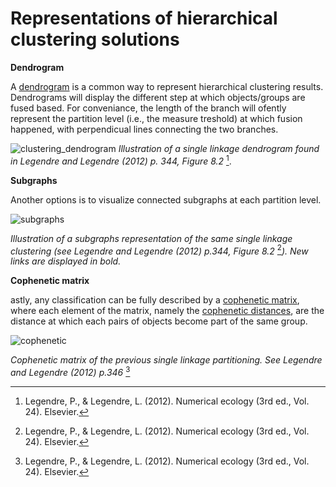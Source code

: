 # Representations of hierarchical clustering solutions

**Dendrogram**

A [dendrogram](../18) is a common way to represent hierarchical clustering results. Dendrograms will display the different step at which objects/groups are fused based. For conveniance, the length of the branch will ofently represent the partition level (i.e., the measure treshold) at which fusion happened, with perpendicual lines connecting the two branches.

![clustering\_dendrogram](clustering_dendrogram.png)
*Illustration of a single linkage dendrogram found in Legendre and Legendre (2012) p. 344, Figure 8.2* [^ref1].

**Subgraphs**

Another options is to visualize connected subgraphs at each partition level.

![subgraphs](subgraphs.png)

*Illustration of a subgraphs representation of the same single linkage clustering (see Legendre and Legendre (2012) p.344, Figure 8.2* [^ref1]*). 
New links are displayed in bold.*

**Cophenetic matrix**

astly, any classification can be fully described by a [cophenetic matrix](../23), where each element of the matrix, namely the [cophenetic distances](../23), are the distance at which each pairs of objects become part of the same group.

![cophenetic](cophenetic.png)

*Cophenetic matrix of the previous single linkage partitioning. See
Legendre and Legendre (2012) p.346* [^ref1]

[^ref1]: Legendre, P., & Legendre, L. (2012). Numerical ecology (3rd ed., Vol. 24). Elsevier.

